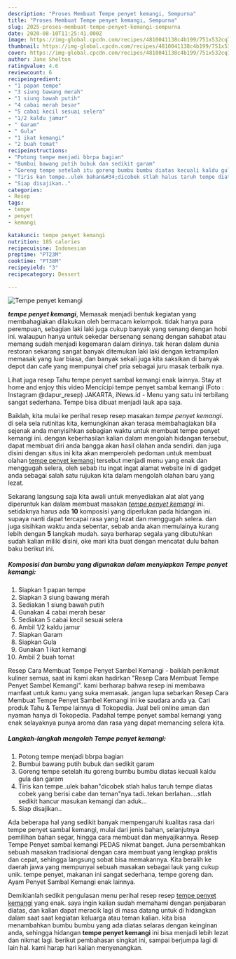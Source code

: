 ```yaml
---
description: "Proses Membuat Tempe penyet kemangi, Sempurna"
title: "Proses Membuat Tempe penyet kemangi, Sempurna"
slug: 2025-proses-membuat-tempe-penyet-kemangi-sempurna
date: 2020-08-10T11:25:41.000Z
image: https://img-global.cpcdn.com/recipes/4810041138c4b199/751x532cq70/tempe-penyet-kemangi-foto-resep-utama.jpg
thumbnail: https://img-global.cpcdn.com/recipes/4810041138c4b199/751x532cq70/tempe-penyet-kemangi-foto-resep-utama.jpg
cover: https://img-global.cpcdn.com/recipes/4810041138c4b199/751x532cq70/tempe-penyet-kemangi-foto-resep-utama.jpg
author: Jane Shelton
ratingvalue: 4.6
reviewcount: 6
recipeingredient:
- "1 papan tempe"
- "3 siung bawang merah"
- "1 siung bawah putih"
- "4 cabai merah besar"
- "5 cabai kecil sesuai selera"
- "1/2 kaldu jamur"
- " Garam"
- " Gula"
- "1 ikat kemangi"
- "2 buah tomat"
recipeinstructions:
- "Potong tempe menjadi bbrpa bagian"
- "Bumbui bawang putih bubuk dan sedikit garam"
- "Goreng tempe setelah itu goreng bumbu bumbu diatas kecuali kaldu gula dan garam"
- "Tiris kan tempe..ulek bahan&#34;dicobek stlah halus taruh tempe diatas cobek yang berisi cabe dan teman&#34;nya tadi..tekan berlahan....stlah sedikit hancur masukan kemangi dan aduk..."
- "Siap disajikan.."
categories:
- Resep
tags:
- tempe
- penyet
- kemangi

katakunci: tempe penyet kemangi 
nutrition: 185 calories
recipecuisine: Indonesian
preptime: "PT23M"
cooktime: "PT38M"
recipeyield: "3"
recipecategory: Dessert

---
```



![Tempe penyet kemangi](https://img-global.cpcdn.com/recipes/4810041138c4b199/751x532cq70/tempe-penyet-kemangi-foto-resep-utama.jpg)

<b><i>tempe penyet kemangi</i></b>, Memasak menjadi bentuk kegiatan yang membahagiakan dilakukan oleh bermacam kelompok. tidak hanya para perempuan, sebagian laki laki juga cukup banyak yang senang dengan hobi ini. walaupun hanya untuk sekedar bersenang senang dengan sahabat atau memang sudah menjadi kegemaran dalam dirinya. tak heran dalam dunia restoran sekarang sangat banyak ditemukan laki laki dengan ketrampilan memasak yang luar biasa, dan banyak sekali juga kita saksikan di banyak depot dan cafe yang mempunyai chef pria sebagai juru masak terbaik nya.

Lihat juga resep Tahu tempe penyet sambal kemangi enak lainnya. Stay at home and enjoy this video Mencicipi tempe penyet sambal kemangi (Foto : Instagram @dapur_resep⁣⁣) JAKARTA, iNews.id - Menu yang satu ini terbilang sangat sederhana. Tempe bisa dibuat menjadi lauk apa saja.

Baiklah, kita mulai ke perihal resep resep masakan <i>tempe penyet kemangi</i>. di sela sela rutinitas kita, kemungkinan akan terasa membahagiakan bila sejenak anda menyisihkan sebagian waktu untuk membuat tempe penyet kemangi ini. dengan keberhasilan kalian dalam mengolah hidangan tersebut, dapat membuat diri anda bangga akan hasil olahan anda sendiri. dan juga disini dengan situs ini kita akan memperoleh pedoman untuk membuat olahan <u>tempe penyet kemangi</u> tersebut menjadi menu yang enak dan menggugah selera, oleh sebab itu ingat ingat alamat website ini di gadget anda sebagai salah satu rujukan kita dalam mengolah olahan baru yang lezat.


Sekarang langsung saja kita awali untuk menyediakan alat alat yang diperuntuk kan dalam membuat masakan <u><i>tempe penyet kemangi</i></u> ini. setidaknya harus ada <b>10</b> komposisi yang diperlukan pada hidangan ini. supaya nanti dapat tercapai rasa yang lezat dan menggugah selera. dan juga sisihkan waktu anda sebentar, sebab anda akan memulainya kurang lebih dengan <b>5</b> langkah mudah. saya berharap segala yang dibutuhkan sudah kalian miliki disini, oke mari kita buat dengan mencatat dulu bahan baku berikut ini.

<!--inarticleads1-->

##### Komposisi dan bumbu yang digunakan dalam menyiapkan Tempe penyet kemangi:

1. Siapkan 1 papan tempe
1. Siapkan 3 siung bawang merah
1. Sediakan 1 siung bawah putih
1. Gunakan 4 cabai merah besar
1. Sediakan 5 cabai kecil sesuai selera
1. Ambil 1/2 kaldu jamur
1. Siapkan  Garam
1. Siapkan  Gula
1. Gunakan 1 ikat kemangi
1. Ambil 2 buah tomat


Resep Cara Membuat Tempe Penyet Sambel Kemangi - baiklah penikmat kuliner semua, saat ini kami akan hadirkan &#34;Resep Cara Membuat Tempe Penyet Sambel Kemangi&#34;. kami berharap bahwa resep ini membawa manfaat untuk kamu yang suka memasak. jangan lupa sebarkan Resep Cara Membuat Tempe Penyet Sambel Kemangi ini ke saudara anda ya. Cari produk Tahu &amp; Tempe lainnya di Tokopedia. Jual beli online aman dan nyaman hanya di Tokopedia. Padahal tempe penyet sambal kemangi yang enak selayaknya punya aroma dan rasa yang dapat memancing selera kita. 

<!--inarticleads2-->

##### Langkah-langkah mengolah Tempe penyet kemangi:

1. Potong tempe menjadi bbrpa bagian
1. Bumbui bawang putih bubuk dan sedikit garam
1. Goreng tempe setelah itu goreng bumbu bumbu diatas kecuali kaldu gula dan garam
1. Tiris kan tempe..ulek bahan&#34;dicobek stlah halus taruh tempe diatas cobek yang berisi cabe dan teman&#34;nya tadi..tekan berlahan....stlah sedikit hancur masukan kemangi dan aduk...
1. Siap disajikan..


Ada beberapa hal yang sedikit banyak mempengaruhi kualitas rasa dari tempe penyet sambal kemangi, mulai dari jenis bahan, selanjutnya pemilihan bahan segar, hingga cara membuat dan menyajikannya. Resep Tempe Penyet sambal kemangi PEDAS nikmat banget. Juna persembahkan sebuah masakan tradisional dengan cara membuat yang lengkap praktis dan cepat, sehingga langsung sobat bisa memakannya. Kita beralih ke daerah jawa yang mempunyai sebuah masakan sebagai lauk yang cukup unik. tempe penyet, makanan ini sangat sederhana, tempe goreng dan. Ayam Penyet Sambal Kemangi enak lainnya. 

Demikianlah sedikit pengulasan menu perihal resep resep <u>tempe penyet kemangi</u> yang enak. saya ingin kalian sudah memahami dengan penjabaran diatas, dan kalian dapat meracik lagi di masa datang untuk di hidangkan dalam saat saat kegiatan keluarga atau teman kalian. kita bisa menambahkan bumbu bumbu yang ada diatas selaras dengan keinginan anda, sehingga hidangan <b>tempe penyet kemangi</b> ini bisa menjadi lebih lezat dan nikmat lagi. berikut pembahasan singkat ini, sampai berjumpa lagi di lain hal. kami harap hari kalian menyenangkan.
